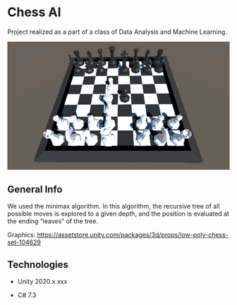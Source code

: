 #  Chess AI

Project realized as a part of a class of Data Analysis and Machine Learning. 

![chess](https://github.com/annasza/chess-AI/blob/main/chess.png)
  

##  General Info

We used the minimax algorithm.
In this algorithm, the recursive tree of all possible moves is explored to a given depth, and the position is evaluated at the ending “leaves” of the tree.

Graphics: https://assetstore.unity.com/packages/3d/props/low-poly-chess-set-104629


##  Technologies

- Unity 2020.x.xxx

- C# 7.3